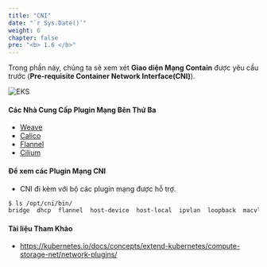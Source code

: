 ```yaml
---
title: "CNI"
date: "`r Sys.Date()`"
weight: 6
chapter: false
pre: "<b> 1.6 </b>"
---
```



Trong phần này, chúng ta sẽ xem xét **Giao diện Mạng Contain** được yêu cầu trước (**Pre-requisite Container Network Interface(CNI)**).

![EKS](/images/0004/0006.png?featherlight=false&width=90pc)


#### Các Nhà Cung Cấp Plugin Mạng Bên Thứ Ba

- [Weave](https://www.weave.works/docs/net/latest/kubernetes/kube-addon/#-installation)
- [Calico](https://docs.projectcalico.org/getting-started/kubernetes/quickstart)
- [Flannel](https://github.com/coreos/flannel/blob/master/Documentation/kubernetes.md)
- [Cilium](https://github.com/cilium/cilium)

#### Để xem các Plugin Mạng CNI

- CNI đi kèm với bộ các plugin mạng được hỗ trợ.

```bash
$ ls /opt/cni/bin/
bridge  dhcp  flannel  host-device  host-local  ipvlan  loopback  macvlan  portmap  ptp  sample  tuning  vlan
```

#### Tài liệu Tham Khảo

- https://kubernetes.io/docs/concepts/extend-kubernetes/compute-storage-net/network-plugins/